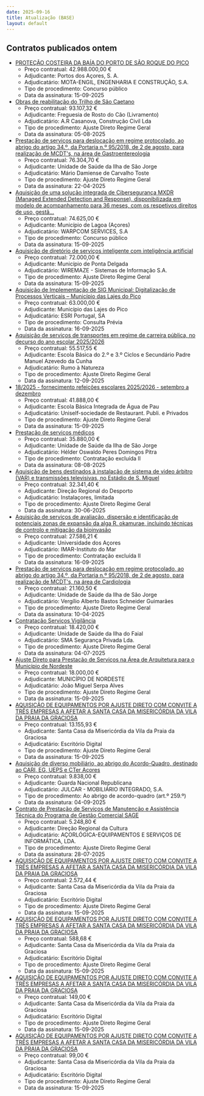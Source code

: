 ```yaml
---
date: 2025-09-16
title: Atualização (BASE)
layout: default
---
```

## Contratos publicados ontem

* [PROTEÇÃO COSTEIRA DA BAÍA DO PORTO DE SÃO ROQUE DO PICO](https://www.base.gov.pt/Base4/pt/detalhe/?type=contratos&id=11723105)
  * Preço contratual: 42.988.000,00 €
  * Adjudicante: Portos dos Açores, S. A.
  * Adjudicatário: MOTA-ENGIL, ENGENHARIA E CONSTRUÇÃO, S.A.
  * Tipo de procedimento: Concurso público
  * Data da assinatura: 15-09-2025
* [Obras de reabilitação do Trilho de São Caetano](https://www.base.gov.pt/Base4/pt/detalhe/?type=contratos&id=11723388)
  * Preço contratual: 93.107,32 €
  * Adjudicante: Freguesia de Rosto do Cão (Livramento)
  * Adjudicatário: A.R Casanova, Construção Civil Lda
  * Tipo de procedimento: Ajuste Direto Regime Geral
  * Data da assinatura: 05-08-2025
* [Prestação de serviços para deslocação em regime protocolado, ao abrigo do artigo 34.º, da Portaria n.º 95/2018, de 2 de agosto, para realização de MCDT's, na área de Gastroentereologia](https://www.base.gov.pt/Base4/pt/detalhe/?type=contratos&id=11722837)
  * Preço contratual: 76.304,70 €
  * Adjudicante: Unidade de Saúde da Ilha de São Jorge
  * Adjudicatário: Mário Damiense de Carvalho Toste
  * Tipo de procedimento: Ajuste Direto Regime Geral
  * Data da assinatura: 22-04-2025
* [Aquisição de uma solução integrada de Cibersegurança MXDR (Managed Extended Detection and Response), disponibilizada em modelo de acompanhamento para 36 meses, com os respetivos direitos de uso, gestã...](https://www.base.gov.pt/Base4/pt/detalhe/?type=contratos&id=11722606)
  * Preço contratual: 74.625,00 €
  * Adjudicante: Município de Lagoa (Açores)
  * Adjudicatário: WARPCOM SERVICES, S.A
  * Tipo de procedimento: Concurso público
  * Data da assinatura: 15-09-2025
* [Aquisição de diretório de serviços inteligente com inteligência artificial](https://www.base.gov.pt/Base4/pt/detalhe/?type=contratos&id=11722116)
  * Preço contratual: 72.000,00 €
  * Adjudicante: Município de Ponta Delgada
  * Adjudicatário: WIREMAZE - Sistemas de Informação S.A.
  * Tipo de procedimento: Ajuste Direto Regime Geral
  * Data da assinatura: 15-09-2025
* [Aquisição de Implementação de SIG Municipal: Digitalização de Processos Verticais – Município das Lajes do Pico](https://www.base.gov.pt/Base4/pt/detalhe/?type=contratos&id=11722242)
  * Preço contratual: 63.000,00 €
  * Adjudicante: Município das Lajes do Pico
  * Adjudicatário: ESRI Portugal, SA
  * Tipo de procedimento: Consulta Prévia
  * Data da assinatura: 16-09-2025
* [Aquisição de serviços de transportes em regime de carreira pública, no decurso do ano escolar 2025/2026](https://www.base.gov.pt/Base4/pt/detalhe/?type=contratos&id=11724209)
  * Preço contratual: 55.517,55 €
  * Adjudicante: Escola Básica do 2.º e 3.º Ciclos e Secundário Padre Manuel Azevedo da Cunha
  * Adjudicatário: Rumo à Natureza
  * Tipo de procedimento: Ajuste Direto Regime Geral
  * Data da assinatura: 12-09-2025
* [18/2025 - fornecimento refeições escolares 2025/2026 - setembro a dezembro](https://www.base.gov.pt/Base4/pt/detalhe/?type=contratos&id=11723478)
  * Preço contratual: 41.888,00 €
  * Adjudicante: Escola Básica Integrada de Água de Pau
  * Adjudicatário: Uniself-sociedade de Restaurant. Publi. e Privados
  * Tipo de procedimento: Ajuste Direto Regime Geral
  * Data da assinatura: 15-09-2025
* [Prestação de serviços médicos](https://www.base.gov.pt/Base4/pt/detalhe/?type=contratos&id=11724342)
  * Preço contratual: 35.880,00 €
  * Adjudicante: Unidade de Saúde da Ilha de São Jorge
  * Adjudicatário: Hélder Oswaldo Peres Domingos Pitra
  * Tipo de procedimento: Contratação excluída II
  * Data da assinatura: 08-08-2025
* [Aquisição de bens destinados à instalação de sistema de video árbitro (VAR) e transmissões televisivas, no Estádio de S. Miguel](https://www.base.gov.pt/Base4/pt/detalhe/?type=contratos&id=11722829)
  * Preço contratual: 32.341,40 €
  * Adjudicante: Direção Regional do Desporto
  * Adjudicatário: Instalaçores, limitada
  * Tipo de procedimento: Ajuste Direto Regime Geral
  * Data da assinatura: 30-06-2025
* [Aquisição de serviços de avaliação, dispersão e identificação de potenciais zonas de expansão da alga R. okamurae, incluindo técnicas de controlo e mitigação da bioinvasão](https://www.base.gov.pt/Base4/pt/detalhe/?type=contratos&id=11724138)
  * Preço contratual: 27.586,21 €
  * Adjudicante: Universidade dos Açores
  * Adjudicatário: IMAR-Instituto do Mar
  * Tipo de procedimento: Contratação excluída II
  * Data da assinatura: 16-09-2025
* [Prestação de serviços para deslocação em regime protocolado, ao abrigo do artigo 34.º, da Portaria n.º 95/2018, de 2 de agosto, para realização de MCDT's, na área de Cardiologia](https://www.base.gov.pt/Base4/pt/detalhe/?type=contratos&id=11723754)
  * Preço contratual: 21.160,50 €
  * Adjudicante: Unidade de Saúde da Ilha de São Jorge
  * Adjudicatário: Vergílio Alberto Bastos Schneider Guimarães
  * Tipo de procedimento: Ajuste Direto Regime Geral
  * Data da assinatura: 10-04-2025
* [Contratação Serviços Vigilância](https://www.base.gov.pt/Base4/pt/detalhe/?type=contratos&id=11722844)
  * Preço contratual: 18.420,00 €
  * Adjudicante: Unidade de Saúde da Ilha do Faial
  * Adjudicatário: SMA Segurança Privada Lda.
  * Tipo de procedimento: Ajuste Direto Regime Geral
  * Data da assinatura: 04-07-2025
* [Ajuste Direto para Prestação de Serviços na Área de Arquitetura para o Município de Nordeste](https://www.base.gov.pt/Base4/pt/detalhe/?type=contratos&id=11722390)
  * Preço contratual: 18.000,00 €
  * Adjudicante: MUNICÍPIO DE NORDESTE
  * Adjudicatário: João Miguel Serpa Alves
  * Tipo de procedimento: Ajuste Direto Regime Geral
  * Data da assinatura: 15-09-2025
* [AQUISIÇÃO DE EQUIPAMENTOS POR AJUSTE DIRETO COM CONVITE A TRÊS EMPRESAS A AFETAR A SANTA CASA DA MISERICÓRDIA DA VILA DA PRAIA DA GRACIOSA](https://www.base.gov.pt/Base4/pt/detalhe/?type=contratos&id=11723927)
  * Preço contratual: 13.155,93 €
  * Adjudicante: Santa Casa da Misericórdia da Vila da Praia da Graciosa
  * Adjudicatário: Escritório Digital
  * Tipo de procedimento: Ajuste Direto Regime Geral
  * Data da assinatura: 15-09-2025
* [Aquisição de diverso mobiliário, ao abrigo do Acordo-Quadro, destinado ao CARI, EG, UEPS e CTer Açores](https://www.base.gov.pt/Base4/pt/detalhe/?type=contratos&id=11722496)
  * Preço contratual: 9.838,00 €
  * Adjudicante: Guarda Nacional Republicana
  * Adjudicatário: JULCAR - MOBILIÁRIO INTEGRADO, S.A.
  * Tipo de procedimento: Ao abrigo de acordo-quadro (art.º 259.º)
  * Data da assinatura: 04-09-2025
* [Contrato de Prestação de Serviços de Manutenção e Assistência Técnica do Programa de Gestão Comercial SAGE](https://www.base.gov.pt/Base4/pt/detalhe/?type=contratos&id=11723468)
  * Preço contratual: 5.248,80 €
  * Adjudicante: Direção Regional da Cultura
  * Adjudicatário: AÇORLÓGICA-EQUIPAMENTOS E SERVIÇOS DE INFORMÁTICA, LDA.
  * Tipo de procedimento: Ajuste Direto Regime Geral
  * Data da assinatura: 28-07-2025
* [AQUISIÇÃO DE EQUIPAMENTOS POR AJUSTE DIRETO COM CONVITE A TRÊS EMPRESAS A AFETAR A SANTA CASA DA MISERICÓRDIA DA VILA DA PRAIA DA GRACIOSA](https://www.base.gov.pt/Base4/pt/detalhe/?type=contratos&id=11723963)
  * Preço contratual: 2.572,44 €
  * Adjudicante: Santa Casa da Misericórdia da Vila da Praia da Graciosa
  * Adjudicatário: Escritório Digital
  * Tipo de procedimento: Ajuste Direto Regime Geral
  * Data da assinatura: 15-09-2025
* [AQUISIÇÃO DE EQUIPAMENTOS POR AJUSTE DIRETO COM CONVITE A TRÊS EMPRESAS A AFETAR A SANTA CASA DA MISERICÓRDIA DA VILA DA PRAIA DA GRACIOSA](https://www.base.gov.pt/Base4/pt/detalhe/?type=contratos&id=11723977)
  * Preço contratual: 588,68 €
  * Adjudicante: Santa Casa da Misericórdia da Vila da Praia da Graciosa
  * Adjudicatário: Escritório Digital
  * Tipo de procedimento: Ajuste Direto Regime Geral
  * Data da assinatura: 15-09-2025
* [AQUISIÇÃO DE EQUIPAMENTOS POR AJUSTE DIRETO COM CONVITE A TRÊS EMPRESAS A AFETAR A SANTA CASA DA MISERICÓRDIA DA VILA DA PRAIA DA GRACIOSA](https://www.base.gov.pt/Base4/pt/detalhe/?type=contratos&id=11724004)
  * Preço contratual: 149,00 €
  * Adjudicante: Santa Casa da Misericórdia da Vila da Praia da Graciosa
  * Adjudicatário: Escritório Digital
  * Tipo de procedimento: Ajuste Direto Regime Geral
  * Data da assinatura: 15-09-2025
* [AQUISIÇÃO DE EQUIPAMENTOS POR AJUSTE DIRETO COM CONVITE A TRÊS EMPRESAS A AFETAR A SANTA CASA DA MISERICÓRDIA DA VILA DA PRAIA DA GRACIOSA](https://www.base.gov.pt/Base4/pt/detalhe/?type=contratos&id=11723993)
  * Preço contratual: 99,00 €
  * Adjudicante: Santa Casa da Misericórdia da Vila da Praia da Graciosa
  * Adjudicatário: Escritório Digital
  * Tipo de procedimento: Ajuste Direto Regime Geral
  * Data da assinatura: 15-09-2025

